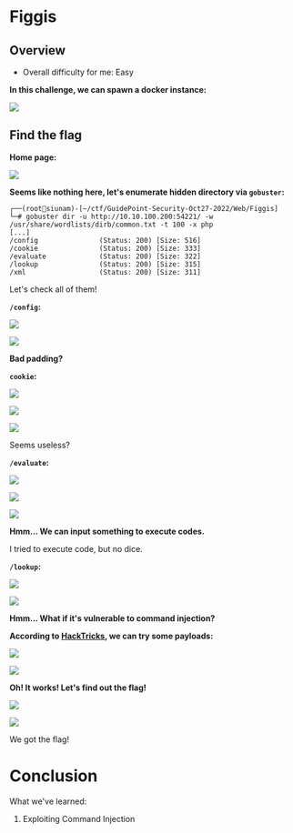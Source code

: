 # Figgis

## Overview

- Overall difficulty for me: Easy

**In this challenge, we can spawn a docker instance:**

![](https://github.com/siunam321/CTF-Writeups/blob/main/GuidePoint-Security-Oct27-2022/images/Pasted%20image%2020221030032809.png)

## Find the flag

**Home page:**

![](https://github.com/siunam321/CTF-Writeups/blob/main/GuidePoint-Security-Oct27-2022/images/Pasted%20image%2020221030032845.png)

**Seems like nothing here, let's enumerate hidden directory via `gobuster`:**
```
┌──(root🌸siunam)-[~/ctf/GuidePoint-Security-Oct27-2022/Web/Figgis]
└─# gobuster dir -u http://10.10.100.200:54221/ -w /usr/share/wordlists/dirb/common.txt -t 100 -x php
[...]
/config               (Status: 200) [Size: 516]
/cookie               (Status: 200) [Size: 333]
/evaluate             (Status: 200) [Size: 322]
/lookup               (Status: 200) [Size: 315]
/xml                  (Status: 200) [Size: 311]
```

Let's check all of them!

**`/config`:**

![](https://github.com/siunam321/CTF-Writeups/blob/main/GuidePoint-Security-Oct27-2022/images/Pasted%20image%2020221030033950.png)

![](https://github.com/siunam321/CTF-Writeups/blob/main/GuidePoint-Security-Oct27-2022/images/Pasted%20image%2020221030034000.png)

**Bad padding?**

**`cookie`:**

![](https://github.com/siunam321/CTF-Writeups/blob/main/GuidePoint-Security-Oct27-2022/images/Pasted%20image%2020221030034026.png)

![](https://github.com/siunam321/CTF-Writeups/blob/main/GuidePoint-Security-Oct27-2022/images/Pasted%20image%2020221030034034.png)

![](https://github.com/siunam321/CTF-Writeups/blob/main/GuidePoint-Security-Oct27-2022/images/Pasted%20image%2020221030034045.png)

Seems useless?

**`/evaluate`:**

![](https://github.com/siunam321/CTF-Writeups/blob/main/GuidePoint-Security-Oct27-2022/images/Pasted%20image%2020221030034139.png)

![](https://github.com/siunam321/CTF-Writeups/blob/main/GuidePoint-Security-Oct27-2022/images/Pasted%20image%2020221030034146.png)

![](https://github.com/siunam321/CTF-Writeups/blob/main/GuidePoint-Security-Oct27-2022/images/Pasted%20image%2020221030034152.png)

**Hmm... We can input something to execute codes.**

I tried to execute code, but no dice.

**`/lookup`:**

![](https://github.com/siunam321/CTF-Writeups/blob/main/GuidePoint-Security-Oct27-2022/images/Pasted%20image%2020221030034744.png)

![](https://github.com/siunam321/CTF-Writeups/blob/main/GuidePoint-Security-Oct27-2022/images/Pasted%20image%2020221030034812.png)

**Hmm... What if it's vulnerable to command injection?**

**According to [HackTricks](https://book.hacktricks.xyz/pentesting-web/command-injection#command-injection-execution), we can try some payloads:**

![](https://github.com/siunam321/CTF-Writeups/blob/main/GuidePoint-Security-Oct27-2022/images/Pasted%20image%2020221030035033.png)

![](https://github.com/siunam321/CTF-Writeups/blob/main/GuidePoint-Security-Oct27-2022/images/Pasted%20image%2020221030035049.png)

**Oh! It works! Let's find out the flag!**

![](https://github.com/siunam321/CTF-Writeups/blob/main/GuidePoint-Security-Oct27-2022/images/Pasted%20image%2020221030035123.png)

![](https://github.com/siunam321/CTF-Writeups/blob/main/GuidePoint-Security-Oct27-2022/images/Pasted%20image%2020221030035145.png)

We got the flag!

# Conclusion

What we've learned:

1. Exploiting Command Injection